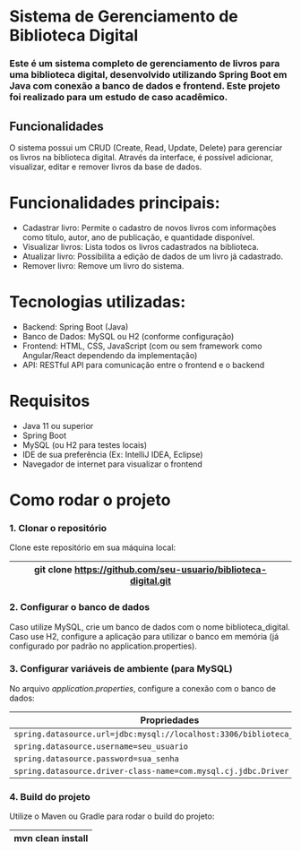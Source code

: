 ﻿# Sistema de Gerenciamento de Biblioteca Digital  

### Este é um sistema completo de gerenciamento de livros para uma biblioteca digital, desenvolvido utilizando Spring Boot em Java com conexão a banco de dados e frontend. Este projeto foi realizado para um estudo de caso acadêmico.  

## Funcionalidades  
O sistema possui um CRUD (Create, Read, Update, Delete) para gerenciar os livros na biblioteca digital. Através da interface, é possível adicionar, visualizar, editar e remover livros da base de dados.  

# Funcionalidades principais:
- Cadastrar livro: Permite o cadastro de novos livros com informações como título, autor, ano de publicação, e quantidade disponível.
- Visualizar livros: Lista todos os livros cadastrados na biblioteca.
- Atualizar livro: Possibilita a edição de dados de um livro já cadastrado.
- Remover livro: Remove um livro do sistema.
# Tecnologias utilizadas:  
- Backend: Spring Boot (Java)
- Banco de Dados: MySQL ou H2 (conforme configuração)
- Frontend: HTML, CSS, JavaScript (com ou sem framework como Angular/React dependendo da implementação)
- API: RESTful API para comunicação entre o frontend e o backend

# Requisitos
- Java 11 ou superior
- Spring Boot
- MySQL (ou H2 para testes locais)
- IDE de sua preferência (Ex: IntelliJ IDEA, Eclipse)
- Navegador de internet para visualizar o frontend  

# Como rodar o projeto
### 1. Clonar o repositório
Clone este repositório em sua máquina local:

| git clone https://github.com/seu-usuario/biblioteca-digital.git |
|-----------------------------------------------------------------|  
  
### 2. Configurar o banco de dados
Caso utilize MySQL, crie um banco de dados com o nome biblioteca_digital.  
Caso use H2, configure a aplicação para utilizar o banco em memória (já configurado por padrão no application.properties).  

### 3. Configurar variáveis de ambiente (para MySQL)  
No arquivo *application.properties*, configure a conexão com o banco de dados:  

| Propriedades                                      |
|--------------------------------------------------|
| `spring.datasource.url=jdbc:mysql://localhost:3306/biblioteca_digital` |
| `spring.datasource.username=seu_usuario`         |
| `spring.datasource.password=sua_senha`           |
| `spring.datasource.driver-class-name=com.mysql.cj.jdbc.Driver` |
  

### 4. Build do projeto  
Utilize o Maven ou Gradle para rodar o build do projeto:  

| mvn clean install |
|-------------------|  

